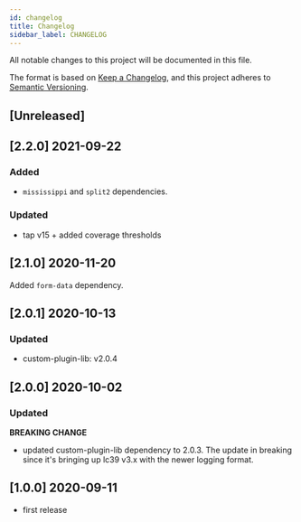 ```yaml
---
id: changelog
title: Changelog
sidebar_label: CHANGELOG
---
```

All notable changes to this project will be documented in this file.

The format is based on [Keep a Changelog](https://keepachangelog.com/en/1.0.0/),
and this project adheres to [Semantic Versioning](https://semver.org/spec/v2.0.0.html).

## [Unreleased]

## [2.2.0] 2021-09-22

### Added

- `mississippi` and `split2` dependencies.

### Updated

- tap v15 + added coverage thresholds

## [2.1.0] 2020-11-20

Added `form-data` dependency.

## [2.0.1] 2020-10-13

### Updated

- custom-plugin-lib: v2.0.4

## [2.0.0] 2020-10-02

### Updated

**BREAKING CHANGE**
- updated custom-plugin-lib dependency to 2.0.3.  The update in breaking since it's bringing up lc39 v3.x with the newer logging format.

## [1.0.0] 2020-09-11

 - first release
